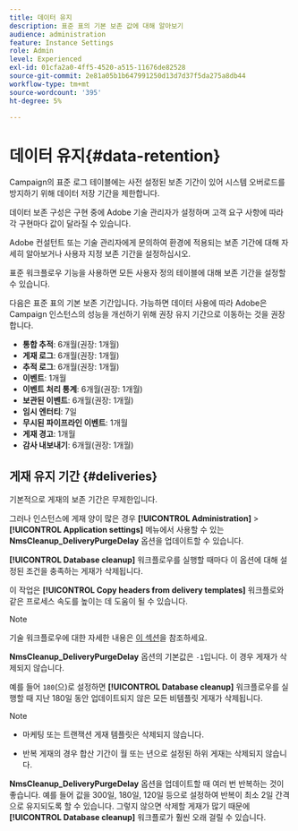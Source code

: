 ```yaml
---
title: 데이터 유지
description: 표준 표의 기본 보존 값에 대해 알아보기
audience: administration
feature: Instance Settings
role: Admin
level: Experienced
exl-id: 01cfa2a0-4ff5-4520-a515-11676de82528
source-git-commit: 2e81a05b1b647991250d13d7d37f5da275a8db44
workflow-type: tm+mt
source-wordcount: '395'
ht-degree: 5%

---
```


# 데이터 유지{#data-retention}

Campaign의 표준 로그 테이블에는 사전 설정된 보존 기간이 있어 시스템 오버로드를 방지하기 위해 데이터 저장 기간을 제한합니다.

데이터 보존 구성은 구현 중에 Adobe 기술 관리자가 설정하며 고객 요구 사항에 따라 각 구현마다 값이 달라질 수 있습니다.

Adobe 컨설턴트 또는 기술 관리자에게 문의하여 환경에 적용되는 보존 기간에 대해 자세히 알아보거나 사용자 지정 보존 기간을 설정하십시오.

표준 워크플로우 기능을 사용하면 모든 사용자 정의 테이블에 대해 보존 기간을 설정할 수 있습니다.

다음은 표준 표의 기본 보존 기간입니다. 가능하면 데이터 사용에 따라 Adobe은 Campaign 인스턴스의 성능을 개선하기 위해 권장 유지 기간으로 이동하는 것을 권장합니다.

* **통합 추적**: 6개월(권장: 1개월)
* **게재 로그**: 6개월(권장: 1개월)
* **추적 로그**: 6개월(권장: 1개월)
* **이벤트**: 1개월
* **이벤트 처리 통계**: 6개월(권장: 1개월)
* **보관된 이벤트**: 6개월(권장: 1개월)
* **임시 엔터티**: 7일
* **무시된 파이프라인 이벤트**: 1개월
* **게재 경고**: 1개월
* **감사 내보내기**: 6개월(권장: 1개월)

## 게재 유지 기간 {#deliveries}

기본적으로 게재의 보존 기간은 무제한입니다.

그러나 인스턴스에 게재 양이 많은 경우 **[!UICONTROL Administration]** > **[!UICONTROL Application settings]** 메뉴에서 사용할 수 있는 **NmsCleanup_DeliveryPurgeDelay** 옵션을 업데이트할 수 있습니다.

**[!UICONTROL Database cleanup]** 워크플로우를 실행할 때마다 이 옵션에 대해 설정된 조건을 충족하는 게재가 삭제됩니다.

이 작업은 **[!UICONTROL Copy headers from delivery templates]** 워크플로와 같은 프로세스 속도를 높이는 데 도움이 될 수 있습니다.

>[!NOTE]
>
>기술 워크플로우에 대한 자세한 내용은 [이 섹션](technical-workflows.md)을 참조하세요.


**NmsCleanup_DeliveryPurgeDelay** 옵션의 기본값은 `-1`입니다. 이 경우 게재가 삭제되지 않습니다.

예를 들어 `180`(으)로 설정하면 **[!UICONTROL Database cleanup]** 워크플로우를 실행할 때 지난 180일 동안 업데이트되지 않은 모든 비템플릿 게재가 삭제됩니다.

>[!NOTE]
>
>* 마케팅 또는 트랜잭션 게재 템플릿은 삭제되지 않습니다.
>
>* 반복 게재의 경우 합산 기간이 월 또는 년으로 설정된 하위 게재는 삭제되지 않습니다.

**NmsCleanup_DeliveryPurgeDelay** 옵션을 업데이트할 때 여러 번 반복하는 것이 좋습니다. 예를 들어 값을 300일, 180일, 120일 등으로 설정하여 반복이 최소 2일 간격으로 유지되도록 할 수 있습니다. 그렇지 않으면 삭제할 게재가 많기 때문에 **[!UICONTROL Database cleanup]** 워크플로가 훨씬 오래 걸릴 수 있습니다.

